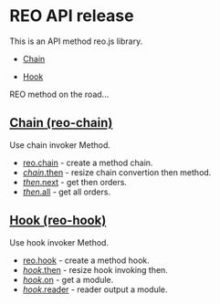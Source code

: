 # REO API release

This is an API method reo.js library.

* [Chain](#chain-reo-chain)

* [Hook](#hook-reo-hook)

REO method on the road...


## [Chain (reo-chain)](https://github.com/koringz/reo.js/tree/master/components/reo.chain/README.md)
Use chain invoker Method.
* [reo.chain](https://github.com/koringz/reo.js/tree/master/components/reo.chain/README.md#chain) - create a method chain.
* [*chain*.then](https://github.com/koringz/reo.js/tree/master/components/reo.chain/README.md#then) - resize chain convertion then method.
* [*then*.next](https://github.com/koringz/reo.js/tree/master/components/reo.chain/README.md#next) - get then orders.
* [*then*.all](https://github.com/koringz/reo.js/tree/master/components/reo.chain/README.md#all) - get all orders.

## [Hook (reo-hook)](https://github.com/koringz/reo.js/tree/master/components/reo.hook/README.md)
Use hook invoker Method.
* [reo.hook](https://github.com/koringz/reo.js/tree/master/components/reo.hook/README.md#hook)  - create a method hook.
* [*hook*.then](https://github.com/koringz/reo.js/tree/master/components/reo.hook/README.md#then)  - resize hook invoking then.
* [*hook*.on](https://github.com/koringz/reo.js/tree/master/components/reo.hook/README.md#on)  - get a module.
* [*hook*.reader](https://github.com/koringz/reo.js/tree/master/components/reo.hook/ZH-CN.md#reader)  - reader output a module.
